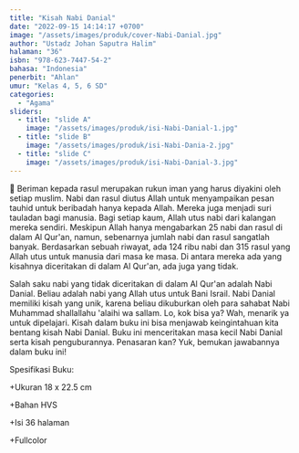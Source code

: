 ```yaml
---
title: "Kisah Nabi Danial"
date: "2022-09-15 14:14:17 +0700"
image: "/assets/images/produk/cover-Nabi-Danial.jpg"
author: "Ustadz Johan Saputra Halim"
halaman: "36"
isbn: "978-623-7447-54-2"
bahasa: "Indonesia"
penerbit: "Ahlan"
umur: "Kelas 4, 5, 6 SD"
categories: 
  - "Agama"
sliders: 
  - title: "slide A"
    image: "/assets/images/produk/isi-Nabi-Danial-1.jpg"
  - title: "slide B"
    image: "/assets/images/produk/isi-Nabi-Dania-2.jpg"
  - title: "slide C"
    image: "/assets/images/produk/isi-Nabi-Danial-3.jpg"
---
```


📌 Beriman kepada rasul merupakan rukun iman yang harus diyakini oleh setiap muslim. Nabi dan rasul diutus Allah untuk menyampaikan pesan tauhid untuk beribadah hanya kepada Allah. Mereka juga menjadi suri tauladan bagi manusia. Bagi setiap kaum, Allah utus nabi dari kalangan mereka sendiri. Meskipun Allah hanya mengabarkan 25 nabi dan rasul di dalam Al Qur'an, namun, sebenarnya jumlah nabi dan rasul sangatlah banyak. Berdasarkan sebuah riwayat, ada 124 ribu nabi dan 315 rasul yang Allah utus untuk manusia dari masa ke masa. Di antara mereka ada yang kisahnya diceritakan di dalam Al Qur'an, ada juga yang tidak.

Salah saku nabi yang tidak diceritakan di dalam Al Qur'an adalah Nabi Danial. Beliau adalah nabi yang Allah utus untuk Bani Israil. Nabi Danial memiliki kisah yang unik, karena beliau dikuburkan oleh para sahabat Nabi Muhammad shallallahu 'alaihi wa sallam. Lo, kok bisa ya? Wah, menarik ya untuk dipelajari. Kisah dalam buku ini
bisa menjawab keingintahuan kita bentang kisah Nabi Danial. Buku ini menceritakan masa kecil Nabi Danial serta kisah penguburannya.
Penasaran kan? Yuk, bemukan jawabannya dalam buku ini!


Spesifikasi Buku:

+Ukuran 18 x 22.5 cm

+Bahan HVS

+Isi 36 halaman

+Fullcolor


